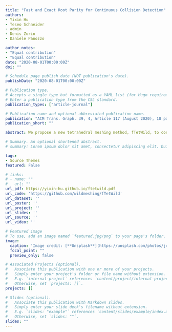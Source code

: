 ```yaml
---
title: "Fast and Exact Root Parity for Continuous Collision Detection"
authors:
- Yixin Hu
- Teseo Schneider
- admin
- Denis Zorin
- Daniele Panozzo

author_notes:
- "Equal contribution"
- "Equal contribution"
date: "2020-08-01T00:00:00Z"
doi: ""

# Schedule page publish date (NOT publication's date).
publishDate: "2020-08-01T00:00:00Z"

# Publication type.
# Accepts a single type but formatted as a YAML list (for Hugo requirements).
# Enter a publication type from the CSL standard.
publication_types: ["article-journal"]

# Publication name and optional abbreviated publication name.
publication: "ACM Trans. Graph. 39, 4, Article 117 (August 2020), 18 pages."
publication_short: ""

abstract: We propose a new tetrahedral meshing method, fTetWild, to convert triangle soups into high-quality tetrahedral meshes. Our method builds on the TetWild algorithm, replacing the rational triangle insertion with a new incremental approach to construct and optimize the output mesh, interleaving triangle insertion and mesh optimization. Our approach makes it possible to maintain a valid floating-point tetrahedral mesh at all algorithmic stages, eliminating the need for costly constructions with rational numbers used by TetWild, while maintaining full robustness and similar output quality. This allows us to improve on TetWild in two ways. First, our algorithm is significantly faster, with running time comparable to less robust Delaunay-based tetrahedralization algorithms. Second, our algorithm is guaranteed to produce a valid tetrahedral mesh with floating-point vertex coordinates, while TetWild produces a valid mesh with rational coordinates which is not guaranteed to be valid after floating-point conversion. As a trade-off, our algorithm no longer guarantees that all input triangles are present in the output mesh, but in practice, as confirmed by our tests on the Thingi10k dataset, the algorithm always succeeds in inserting all input triangles.

# Summary. An optional shortened abstract.
# summary: Lorem ipsum dolor sit amet, consectetur adipiscing elit. Duis posuere tellus ac convallis placerat. Proin tincidunt magna sed ex sollicitudin condimentum.

tags:
- Source Themes
featured: False

# links:
# - name: ""
#   url: ""
url_pdf: https://yixin-hu.github.io/ftetwild.pdf
url_code: 'https://github.com/wildmeshing/fTetWild'
url_dataset: ''
url_poster: ''
url_project: ''
url_slides: ''
url_source: ''
url_video: ''

# Featured image
# To use, add an image named `featured.jpg/png` to your page's folder. 
image:
  caption: 'Image credit: [**Unsplash**](https://unsplash.com/photos/jdD8gXaTZsc)'
  focal_point: ""
  preview_only: false

# Associated Projects (optional).
#   Associate this publication with one or more of your projects.
#   Simply enter your project's folder or file name without extension.
#   E.g. `internal-project` references `content/project/internal-project/index.md`.
#   Otherwise, set `projects: []`.
projects: []

# Slides (optional).
#   Associate this publication with Markdown slides.
#   Simply enter your slide deck's filename without extension.
#   E.g. `slides: "example"` references `content/slides/example/index.md`.
#   Otherwise, set `slides: ""`.
slides: ""
---
```


<!-- {{% callout note %}}
Click the *Cite* button above to demo the feature to enable visitors to import publication metadata into their reference management software.
{{% /callout %}}

{{% callout note %}}
Create your slides in Markdown - click the *Slides* button to check out the example.
{{% /callout %}}

Add the publication's **full text** or **supplementary notes** here. You can use rich formatting such as including [code, math, and images](https://docs.hugoblox.com/content/writing-markdown-latex/). -->

